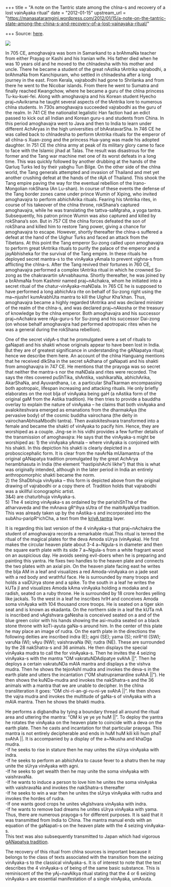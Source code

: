 +++
title = "A note on the Tantric state among the chIna-s and recovery of a lost vainAyaka ritual"
date = "2012-01-15"
upstream_url = "https://manasataramgini.wordpress.com/2012/01/15/a-note-on-the-tantric-state-among-the-china-s-and-recovery-of-a-lost-vainayaka-ritual/"

+++
Source: [here](https://manasataramgini.wordpress.com/2012/01/15/a-note-on-the-tantric-state-among-the-china-s-and-recovery-of-a-lost-vainayaka-ritual/).

[![](https://lh3.googleusercontent.com/-sRPqhOm8Rbk/TxKOz3BdQZI/AAAAAAAACVI/NHufe1zHmVo/s400/chIna_vinAyaka.jpg)](https://picasaweb.google.com/lh/photo/3a5WTBNu06MxSHCjgkAI89MTjNZETYmyPJy0liipFm0?feat=embedwebsite)

In 705 CE, amoghavajra was born in Samarkand to a brAhmaNa teacher from either Prayag or Kashi and his Iranian wife. His father died when he was 10 years old and he moved to the chInadesha with his mother and uncle. There he became a student of the great nAstika tAntrika vajrabodhi, a brAhmaNa from Kanchipuram, who settled in chInadesha after a long journey in the east. From Kerala, vajrabodhi had gone to Shrilanka and from there he went to the Nicobar islands. From there he went to Sumatra and finally reached Kwangchow, where he became a guru of the chIna princess Tu-ku-kuei-fei. Along with amoghavajra and his Korean student Hyecho praj\~nAvikrama he taught several aspects of the tAntrika lore to numerous chIna students. In 730s amoghavajra succeeded vajrabodhi as the guru of the realm. In 741 CE the nationalist legalistic Han faction had an edict passed to kick out all Indian and Korean guru-s and students from China. In this period amoghavajra went to Java and then to India to learn under different AchAryas in the high universities of bhAratavarSha. In 746 CE he was called back to chInadesha to perform tAntrika rituals for the emperor of all chIna-s Xuan-zong and the princess Hua-yang was made his adopted daughter. In 751 CE the chIna army at peak of its military glory came to face to face with the Islamic jihad at Talas. The result was disastrous for the former and the Tang war machine met one of its worst defeats in a long time. This was quickly followed by another drubbing at the hands of the Qarluq Turks led by their yabghu Tun Bilge. On the other side of the chIna world, the Tang generals attempted and invasion of Thailand and met yet another crushing defeat at the hands of the rAjA of Thailand. This shook the Tang empire paving the way for the eventual rebellion of the Irano-Mongolian rokShana (An Lu-shan). In course of these events the defense of the Tang border zones came under prince Wumin of Xiping, who invited amoghavajra to perform abhichArika rituals. Fearing his tAntrika rites, in course of his takeover of the chIna throne, rokShana’s captured amoghavajra, while he was translating the tattva-saMgraha, a yoga tantra. Subsequently, his patron prince Wumin was also captured and killed by rokShana’s son. But in 757 CE the chIna forces defeated the son of rokShana and killed him to restore Tang power, giving a chance for amoghavajra to escape. However, shortly thereafter the chIna-s suffered a defeat at the hand of the Uighur Turks and faced an attack from the Tibetans. At this point the Tang emperor Su-zong called upon amoghavajra to perform great tAntrika rituals to purify the palace of the emperor and a jayAbhisheka for the survival of the Tang empire. In these rituals he deployed secret mantra-s to the vinAyaka yAmala to prevent vighna-s from afflicting the chIna-s. After the Tang revived their fortunes in 760 CE, amoghavajra performed a complex tAntrika ritual in which he crowned Su-zong as the chakravartin sArvabhauma. Shortly thereafter, he was joined by a brAhmaNa from Kashmir named praj\~nAchakra, whom he initiated into a secret ritual of the chatur-vinAyaka-maNDala. In 765 CE he is supposed to have performed a long abhichAra rite on behalf of Su-zong right using the ma\~njushrI kumArabhUta mantra to kill the Uighur Kha’khan. Thus, amoghavajra became a highly regarded tAntrika and was declared minister of the realm of the chIna-s, and was declared praj\~nAkosha or the treasury of knowledge by the chIna emperor. Both amoghavajra and his successor praj\~nAchakra were rAja-guru-s for Su-zong and his successor Dai-zong (on whose behalf amoghavajra had performed apotropaic rites when he was a general during the rokShana rebellion).

One of the secret vidyA-s that he promulgated were a set of rituals to gaNapati and his shakti whose originals appear to have been lost in India. But they are of greatest significance in understanding the gANapatya ritual; hence we describe them here. An account of the chIna Hanguang mentions that he received dIkSha in the secret sAdhana of gaNapati and his shakti from amoghavajra in 747 CE. He mentions that the prayoga was so secret that neither the mantra-s nor the maNDala and rites were recorded. The says the rites covered puShTika, shAntika, vashIkaraNa, abhichArika, AkarShaNa, and Ayuvardhana, i.e. a particular ShaTkarman encompassing both apotropaic, lifespan increasing and attacking rituals. He only briefly elaborates on the root bIja of vinAyaka being gaH (a nAstika form of the original gaM from the Astika tradition). He then tries to provide a bauddha overlay to explain the nature of vinAyaka – he claims that both vinAyaka and avalokiteshvara emerged as emanations from the dharmakAya (the pervasive body) of the cosmic buddha vairochana (the deity in vairochanAbhisaMbodhi tantra). Then avalokiteshvara transformed into a female and became the shakti of vinAyaka to pacify him. Hence, they are worshiped as a couple. Jing-se in his vidhi provides a few further details of the transmission of amoghavajra: He says that the vinAyaka-s might be worshiped as: 1) the vinAyaka yAmala – where vinAyaka is conjoined with his shakti. In this depiction his shakti is clearly depicted in a proboscicephalic form. It is clear from the navArNa mUlamantra of the original gANapatya tradition promulgated by the great AchArya herambhasuta in India (the element “hastipishAchi likhe”) that this is what was originally intended, although in the later period in India an entirely anthropomorphic shakti became the norm.  
2) the ShaDbhuja vinAyaka – this form is depicted above from the original drawing of vajrabodhi or a copy there of. Tradition holds that vajrabodhi was a skillful iconographic artist.  
3&4) are chaturbhuja vinAyaka-s.  
5) The 4 seizing vinAyaka-s as ordained by the parishiShTha of the atharvaveda and the mAnava gR^ihya sUtra of the maitrAyaNIya tradition. This was already taken up by the nAstika-s and incorporated into the subAhu-paripR^ichCha, a text from the [kriyA tantra](https://manasataramgini.wordpress.com/2009/02/16/nastika-notes-2/) layer.

It is regarding this last version of the 4 vinAyaka-s that praj\~nAchakra the student of amoghavajra records a remarkable ritual.This ritual is termed the ritual of the magical plates for the deva Amoda sUrya (vinAyaka). He first makes the circular heaven plate about 3-4 a\~Ngula-s in diameter and then the square earth plate with its side 7 a\~Ngula-s from a white fragrant wood on an auspicious day. He avoids seeing evil-doers when he is preparing and painting this yantra. He fixes two handles to the heaven plate and connects the two plates with an axial pin. On the heaven plate facing east he writes the bIja AM in a leaf and visualizes a red Amoda-vinAyaka on a jade seat with a red body and wrathful face. He is surrounded by many troops and holds a vaiDUrya stone and a spike. To the south in a leaf he writes the kUTa jI and visualizes Amoda kAma vinAyaka holding a modaka and a radish, seated on a ruby throne. He is surrounded by 18 crore hordes yelling like jackals. To the west in a leaf he inscribes hrIH and conceives Amoda soma vinAyaka with 104 thousand crore troops. He is seated on a tiger skin seat and is known as ekadanta. On the northern side in a leaf the kUTa mA is inscribed and vAgIshvara gaNesha is conceived seated on a and of the blue green color with his hands showing the asi-mudra seated on a black stone throne with koTi-ayuta gaNa-s around him. In the center of this plate he may place an image of rudra. On the earth plate in the directions the following deities are inscribed indra (E); agni (SE); yama (S); nirR^itI (SW); varuNa (W); vAyu (NW); vaishravaNa (N); rudra (NE). These are surrounded by the 28 nakShatra-s and 36 animals. He then displays the special vinAyaka mudra to call the for vinAyaka-s. Then he invites the 4 seizing vinAyaka-s with the mantra “OM vakratuNDAdipatye svAhA \|\|”. Then he deploys a certain vakratuNDa mAlA mantra and displays a the vishva mudra. Then he shows the tejorAshI mudra and invokes the deva-s in the earth plate and utters the incantation (“OM shatrupramardine svAhA \|\|”). He then shows the kuNDa-mudra and invokes the nakShatra-s and the 36 animals with a mantra that we are unable to decipher. In the chIna transliteration it goes: “OM chi-ri-an-gi-ru-ni-ye svAhA \|\|”. He then shows the vajra mudra and invokes the multitude of gaNa-s of vinAyaka with a mAlA mantra. Then he shows the bhakti mudra.

He performs a digbandha by tying a boundary thread all around the ritual area and uttering the mantra: “OM ki ye ye ye huM \|\|”. To deploy the yantra he rotates the vinAyaka on the heaven plate to coincide with a deva on the earth plate. Then he casts and incantation for that particular prayoga. This mantra is not entirely decipherable and ends in huM huM kili kili hum phaT svAhA \|\|. It is accompanied by a display of the a\~Nkusha and khaDga mudra.  
-If he seeks to rise in stature then he may unites the sUrya vinAyaka with indra.  
-If he seeks to perform an abhichAra to cause fever to a shatru then he may unite the sUrya vinAyaka with agni.  
-If he seeks to get wealth then he may unite the soma vinAyaka with vaishravaNa.  
-If he wants to induce a person to love him he unites the soma vinAyaka with vaishravaNa and invokes the nakShatra-s thereafter  
-If he seeks to win a war then he unites the sUrya vinAyaka with rudra and invokes the hordes of rudra.  
-If one wants good crops he unites vAgIshvara vinAyaka with indra.  
-If he wants to remove bad dreams he unites sUrya vinAyaka with yama.  
Thus, there are numerous prayoga-s for different purposes. It is said that it was transmitted from India to China. The mantra manual ends with an equation of the gaNapati-s on the heaven plate with the 4 seizing vinAyaka-s.  
This text was also subsequently transmitted to Japan which had vigorous [gANapatya tradition](https://manasataramgini.wordpress.com/2005/04/30/a-japanese-ganapatya-text/).

The recovery of this ritual from chIna sources is important because it belongs to the class of texts associated with the transition from the seizing vinAyaka-s to the classical vinAyaka-s. It is of interest to note that the text describes the 4 vinAyaka-s of being of the same basic substance. This is reminiscent of the the yAj\~navAlkya ritual stating that the 4 or 6 seizing vinAyaka-s are essential manifestation of a single vinAyaka, umAsuta.

